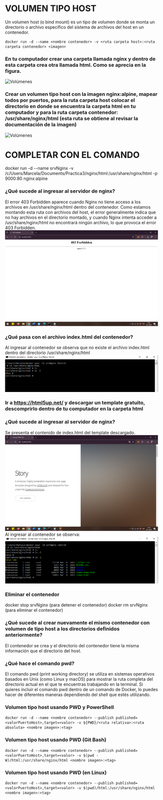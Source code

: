 # VOLUMEN TIPO HOST
Un volumen host (o bind mount) es un tipo de volumen donde se monta un directorio o archivo específico del sistema de archivos del host en un contenedor.

```
docker run -d --name <nombre contenedor> -v <ruta carpeta host>:<ruta carpeta contenedor> <imagen> 
```
### En tu computador crear una carpeta llamada nginx y dentro de esta carpeta crea otra llamada html. Como se aprecia en la figura.
![Volúmenes](img/directorio.PNG)

### Crear un volumen tipo host con la imagen nginx:alpine, mapear todos por puertos, para la ruta carpeta host colocar el directorio en donde se encuentra la carpeta html en tu computador y para la ruta carpeta contenedor: /usr/share/nginx/html (esta ruta se obtiene al revisar la documentación de la imagen)
![Volúmenes](img/volumen-host.PNG)
# COMPLETAR CON EL COMANDO
docker run -d --name srvNginx -v /c/Users/Marcela/Documents/Practica3/nginx/html:/usr/share/nginx/html -p 9000:80 nginx:alpine

### ¿Qué sucede al ingresar al servidor de nginx?
El error 403 Forbidden aparece cuando Nginx no tiene acceso a los archivos en /usr/share/nginx/html dentro del contenedor. Como estamos montando esta ruta con archivos del host, el error generalmente indica que no hay archivos en el directorio montado, y cuando Nginx intenta acceder a /usr/share/nginx/html no encontrará ningún archivo, lo que provoca el error 403 Forbidden.
![403](img/403.PNG)

### ¿Qué pasa con el archivo index.html del contenedor?
Al ingresar al contenedor se observa que no existe el archivo index.html dentro del directorio /usr/share/nginx/html
![contenedor](img/contenedor.PNG)


### Ir a https://html5up.net/ y descargar un template gratuito, descomprirlo dentro de tu computador en la carpeta html
### ¿Qué sucede al ingresar al servidor de nginx?
Se presenta el contenido de index.html del template descargado.
![index](img/index.PNG)
Al ingresar al contenedor se observa:
![contenedor2](img/contenedor2.PNG)

### Eliminar el contenedor
docker stop srvNginx (para detener el contenedor)
docker rm srvNginx (para eliminar el contenedor)

### ¿Qué sucede al crear nuevamente el mismo contenedor con volumen de tipo host a los directorios definidos anteriormente?
El contenedor se crea y el directorio del contenedor tiene la misma información que el directorio del host.

### ¿Qué hace el comando pwd?
El comando pwd (print working directory) se utiliza en sistemas operativos basados en Unix (como Linux y macOS) para mostrar la ruta completa del directorio actual en el que te encuentras trabajando en la terminal.
Si quieres incluir el comando pwd dentro de un comando de Docker, lo puedes hacer de diferentes maneras dependiendo del shell que estés utilizando.


### Volumen tipo host usando PWD y PowerShell
```
docker run -d --name <nombre contenedor> --publish published=<valorPuertoHost>,target=<valor> -v ${PWD}/<ruta relativa>:<ruta absoluta> <nombre imagen>:<tag> 
```

### Volumen tipo host usando PWD (Git Bash)

```
docker run -d --name <nombre contenedor> --publish published=<valorPuertoHost>,target=<valor> -v $(pwd -W)/html:/usr/share/nginx/html <nombre imagen>:<tag> 
```

### Volumen tipo host usando PWD (en Linux)

```
docker run -d --name <nombre contenedor> --publish published=<valorPuertoHost>,target=<valor> -v $(pwd)/html:/usr/share/nginx/html <nombre imagen>:<tag> 
```

